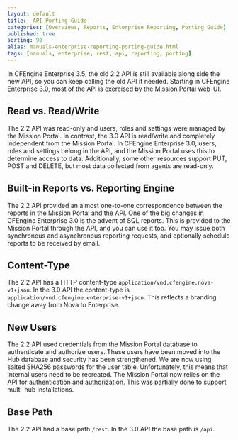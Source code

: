 ```yaml
---
layout: default
title:  API Porting Guide
categories: [Overviews, Reports, Enterprise Reporting, Porting Guide]
published: true
sorting: 90
alias: manuals-enterprise-reporting-porting-guide.html
tags: [manuals, enterprise, rest, api, reporting, porting]
---
```


In CFEngine Enterprise 3.5, the old 2.2 API is still available along 
side the new API, so you can keep calling the old API if needed. Starting in 
CFEngine Enterprise 3.0, most of the API is exercised by the Mission Portal
web-UI.


## Read vs. Read/Write

The 2.2 API was read-only and users, roles and settings were managed by
the Mission Portal. In contrast, the 3.0 API is read/write and
completely independent from the Mission Portal. In CFEngine
Enterprise 3.0, users, roles and settings belong in the API, and the
Mission Portal uses this to determine access to data. Additionally, some
other resources support PUT, POST and DELETE, but most data collected
from agents are read-only.


## Built-in Reports vs. Reporting Engine

The 2.2 API provided an almost one-to-one correspondence between the
reports in the Mission Portal and the API. One of the big changes in
CFEngine Enterprise 3.0 is the advent of SQL reports. This is provided
to the Mission Portal through the API, and you can use it too. You may
issue both synchronous and asynchronous reporting requests, and
optionally schedule reports to be received by email.


## Content-Type

The 2.2 API has a HTTP content-type `application/vnd.cfengine.nova-v1+json`. 
In the 3.0 API the content-type is 
`application/vnd.cfengine.enterprise-v1+json`. This reflects a
branding change away from Nova to Enterprise.

## New Users

The 2.2 API used credentials from the Mission Portal database to
authenticate and authorize users. These users have been moved into the
Hub database and security has been strengthened. We are now using salted
SHA256 passwords for the user table. Unfortunately, this means that
internal users need to be recreated. The Mission Portal now relies on
the API for authentication and authorization. This was partially done to
support multi-hub installations.

## Base Path

The 2.2 API had a base path `/rest`. In the 3.0 API the base path is
`/api`.
